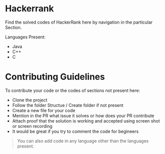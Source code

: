 # Hackerrank
Find the solved codes of HackerRank here by navigation in the particular Section.

Languages Present:
- Java
- C++
- C

# Contributing Guidelines
To contribute your code or the codes of sections not present here:
- Clone the project
- Follow the folder Structue / Create folder if not present
- Create a new file for your code
- Mention in the PR what issue it solves or how does your PR contribute
- Attach proof that the solution is working and accepted using screen shot or screen recording
- It would be great if you try to comment the code for begineers 

> You can also add code in any language other than the languages present.
